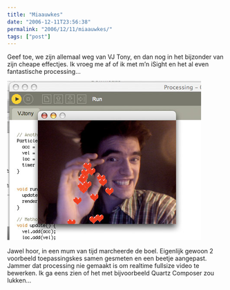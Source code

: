 ```yaml
---
title: "Miaauwkes"
date: "2006-12-11T23:56:38"
permalink: "2006/12/11/miaauwkes/"
tags: ["post"]
---
```

Geef toe, we zijn allemaal weg van VJ Tony, en dan nog in het bijzonder van zijn cheape effectjes. Ik vroeg me af of ik met m’n iSight en het al even fantastische processing…

![VJ Simony](/images/blog/2006/12/vjsimony.jpg)

Jawel hoor, in een mum van tijd marcheerde de boel. Eigenlijk gewoon 2 voorbeeld toepassingskes samen gesmeten en een beetje aangepast. Jammer dat processing nie gemaakt is om realtime fullsize video te bewerken. Ik ga eens zien of het met bijvoorbeeld Quartz Composer zou lukken…
